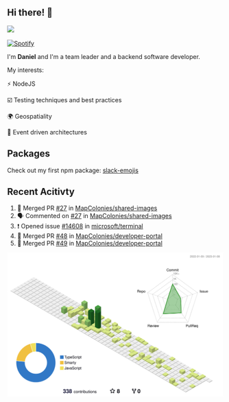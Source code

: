 ## Hi there! 👋

<p>
  <img src="https://github-readme-stats.vercel.app/api?username=syncush&theme=tokyonight">
</p>

[![Spotify](https://novatorem-rust.vercel.app/api/spotify)](https://open.spotify.com/user/syncush)

I'm **Daniel** and I'm a team leader and a backend software developer.

My interests:

⚡ NodeJS

☑️ Testing techniques and best practices

🌍 Geospatiality

🧠 Event driven architectures

## Packages
Check out my first npm package: [slack-emojis](https://www.npmjs.com/package/slack-emojis)

## Recent Acitivty
<!--START_SECTION:activity-->
1. 🎉 Merged PR [#27](https://github.com/MapColonies/shared-images/pull/27) in [MapColonies/shared-images](https://github.com/MapColonies/shared-images)
2. 🗣 Commented on [#27](https://github.com/MapColonies/shared-images/issues/27) in [MapColonies/shared-images](https://github.com/MapColonies/shared-images)
3. ❗️ Opened issue [#14608](https://github.com/microsoft/terminal/issues/14608) in [microsoft/terminal](https://github.com/microsoft/terminal)
4. 🎉 Merged PR [#48](https://github.com/MapColonies/developer-portal/pull/48) in [MapColonies/developer-portal](https://github.com/MapColonies/developer-portal)
5. 🎉 Merged PR [#49](https://github.com/MapColonies/developer-portal/pull/49) in [MapColonies/developer-portal](https://github.com/MapColonies/developer-portal)
<!--END_SECTION:activity-->

![contrib](./profile-3d-contrib/profile-green-animate.svg)
